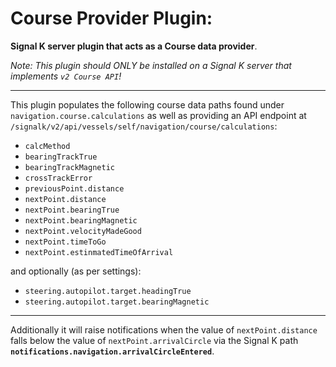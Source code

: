 # Course Provider Plugin:

__Signal K server plugin that acts as a Course data provider__.

_Note: This plugin should ONLY be installed on a Signal K server that implements `v2 Course API`!_

---

This plugin populates the following course data paths found under `navigation.course.calculations` as well as providing an API endpoint at `/signalk/v2/api/vessels/self/navigation/course/calculations`:

- `calcMethod`
- `bearingTrackTrue`
- `bearingTrackMagnetic`
- `crossTrackError`
- `previousPoint.distance`
- `nextPoint.distance`
- `nextPoint.bearingTrue`
- `nextPoint.bearingMagnetic`
- `nextPoint.velocityMadeGood`
- `nextPoint.timeToGo`
- `nextPoint.estinmatedTimeOfArrival`

and optionally (as per settings):
- `steering.autopilot.target.headingTrue`
- `steering.autopilot.target.bearingMagnetic`

---

Additionally it will raise notifications when the value of `nextPoint.distance` falls below the value of `nextPoint.arrivalCircle` via the Signal K path __`notifications.navigation.arrivalCircleEntered`__.




